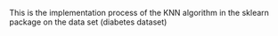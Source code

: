 This is the implementation process of the KNN algorithm in the sklearn package on the data set (diabetes dataset)
